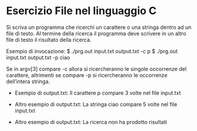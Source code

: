 # Esercizio File nel linguaggio C

Si scriva un programma che ricerchi un carattere o una stringa dentro ad un file di testo. Al termine della ricerca il programma deve scrivere in un altro file di testo il risultato della ricerca.

Esempio di invocazione:
$ ./prg.out input.txt output.txt -c p
$ ./prg.out input.txt output.txt -p ciao
 
Se in argv[3] compare -c allora si ricercheranno le singole occorrenze del carattere, altrimenti se compare -p si ricercheranno le occorrenze dell’intera stringa.

- Esempio di output.txt: Il carattere p compare 3 volte nel file input.txt

- Altro esempio di output.txt: La stringa ciao compare 5 volte nel file input.txt

- Altro esempio di output.txt: La ricerca non ha prodotto risultati
